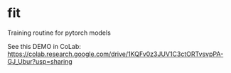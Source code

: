 # fit
Training routine for pytorch models

See this DEMO in CoLab: https://colab.research.google.com/drive/1KQFv0z3JUV1C3ctORTvsvpPA-GJ_Ubur?usp=sharing
